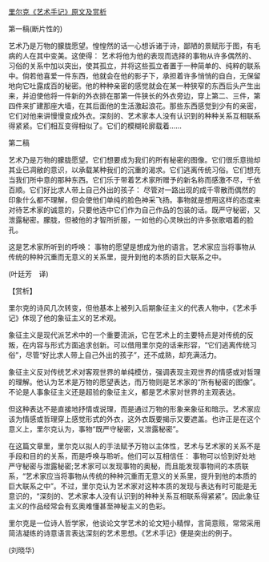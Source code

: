 [里尔克《艺术手记》原文及赏析](https://www.vrrw.net/wx/12005.html)

第一稿(断片性的)

艺术乃是万物的朦胧愿望。惶惶然的话一心想诉诸于诗，鄙陋的景赋形于图，有毛病的人在其中变美。这使得： 艺术将他为他的表现而选择的事物从许多偶然的、习俗的关系中加以突出，使其孤立，并将这些孤立者置于一种简单的、纯粹的联系中。倘若他喜爱一件东西，他就会在他的影子下，承担着许多悄悄的自白，无保留地向它吐露成百的秘密。他的种种亲密的感觉就会在某一种狭窄的东西后头产生出来，并迫使他将一件新的外衣排在那第一件狭长的外衣旁边，穿上第二、三件，第四件来扩建那座大墙，在其后面他的生活激起浪花。那些东西感觉到少有的亲密，它们对他来讲慢慢变成外衣。深刻的、艺术家本人没有认识到的种种关系互相联系得紧紧。它们相互变得相似了。它们的模糊轮廓载着……

第二稿

艺术乃是万物的朦胧愿望。它们想要成为我们的所有秘密的图像。它们很乐意抛却其业已凋敝的意识，以承载某种我们的沉重的渴求。它们逃离传统习俗。它们想充当我们所中意的那种东西。它们乐于带着艺术家所赠予的新名称而感激不尽，千依百顺。它们好比求人带上自己外出的孩子： 尽管对一路出现的成千零散而偶然的印象什么都不理解，但会使他们单纯的脸色神采飞扬。事物就是想用这样的态度来对待艺术家的诚意的，只要他选中它们作为自己作品的包装的话。既严守秘密，又泄露秘密。朦胧，但被他的才智所折服，一如他的心灵映出的许多张歌唱着的脸孔。

这是艺术家所听到的呼唤： 事物的愿望是想成为他的语言。艺术家应当将事物从传统的种种沉重而无意义的关系里，提升到他的本质的巨大联系之中。

(叶廷芳　译)



【赏析】

里尔克的诗风几次转变，但他基本上被列入后期象征主义的代表人物中，《艺术手记》体现了他的象征主义的艺术观。

象征主义是现代派艺术中的一个重要流派，它在艺术上的主要特点是对传统的反叛，在内容与形式方面追求创新。可以借用里尔克的话来形容，“它们逃离传统习俗”，尽管“好比求人带上自己外出的孩子”，还不成熟，却充满活力。

象征主义反对传统艺术对客观世界的单纯模仿，强调表现主观世界的情感或对哲理的理解。他认为艺术是万物的愿望表达，而万物则是艺术家的“所有秘密的图像”。不论是人事象征主义还是超验的象征主义，都是艺术家对世界的主观表达。

但这种表达不是直接地抒情或说理，而是通过万物的形象来象征和暗示。艺术家应该为情感或哲理穿上感觉形式的外衣，这外衣既要揭示又要遮盖。也许正是在这个意义上，里尔克认为，事物“既严守秘密，又泄露秘密”。

在这篇文章里，里尔克以拟人的手法赋予万物以主体性，艺术与艺术家的关系不是手段和目的的关系，而是呼唤与聆听。他们可以互相信任： 事物可以恰到好处地严守秘密与泄露秘密;艺术家可以发现事物的奥秘，而且能发现事物间的本质联系，“艺术家应当将事物从传统的种种沉重而无意义的关系里，提升到他的本质的巨大联系之中”。不过，里尔克认为艺术家对这种本质的发现与表达有时可能是无意识的，“深刻的、艺术家本人没有认识到的种种关系互相联系得紧紧”。因此象征主义的作品经常会有玄奥难懂甚至神秘主义的色彩。

里尔克是一位诗人哲学家，他谈论文学艺术的论文短小精悍，言简意赅，常常采用简洁凝练的诗意语言表达深刻的艺术思想。《艺术手记》便是突出的例子。

(刘晓华)

